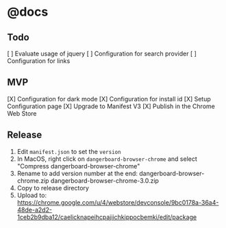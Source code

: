 # @docs

## Todo
[ ] Evaluate usage of jquery
[ ] Configuration for search provider
[ ] Configuration for links

## MVP
[X] Configuration for dark mode
[X] Configuration for install id
[X] Setup Configuration page
[X] Upgrade to Manifest V3
[X] Publish in the Chrome Web Store


## Release
1. Edit `manifest.json` to set the `version`
2. In MacOS, right click on `dangerboard-browser-chrome` and select "Compress dangerboard-browser-chrome"
3. Rename to add version number at the end:
dangerboard-browser-chrome.zip
dangerboard-browser-chrome-3.0.zip
4. Copy to release directory
5. Upload to:
https://chrome.google.com/u/4/webstore/devconsole/9bc0178a-36a4-48de-a2d2-1ceb2b9dba12/caelicknapeihcpajiichkippocbemki/edit/package